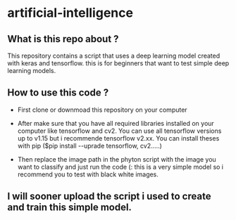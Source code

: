 # artificial-intelligence

## What is this repo about ?
This repository contains a script that uses a deep learning model created with keras and tensorflow.
this is for beginners that want to test simple deep learning models.


## How to use this code ?
- First clone or downmoad this repository on your computer

- After make sure that you have all required libraries installed on your computer like tensorflow and cv2.
You can use all tensorflow versions up to v1.15 but i recommende tensorflow v2.xx.
You can install theses with pip ($pip install --uprade tensorflow, cv2.....)

- Then replace the image path in the phyton script with the image you want to classify and just run the code (:
this is a very simple model so i recommend you to test with black white images. 

## I will sooner upload the script i used to create and train this simple model.





  
